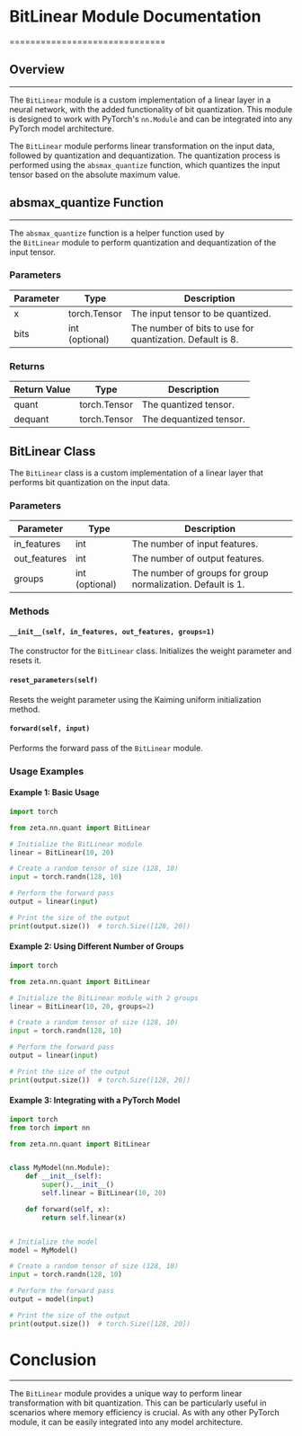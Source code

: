 # BitLinear Module Documentation
==============================

## Overview
--------

The `BitLinear` module is a custom implementation of a linear layer in a neural network, with the added functionality of bit quantization. This module is designed to work with PyTorch's `nn.Module` and can be integrated into any PyTorch model architecture.

The `BitLinear` module performs linear transformation on the input data, followed by quantization and dequantization. The quantization process is performed using the `absmax_quantize` function, which quantizes the input tensor based on the absolute maximum value.

## absmax_quantize Function
------------------------

The `absmax_quantize` function is a helper function used by the `BitLinear` module to perform quantization and dequantization of the input tensor.

### Parameters

| Parameter | Type | Description |
| --- | --- | --- |
| x | torch.Tensor | The input tensor to be quantized. |
| bits | int (optional) | The number of bits to use for quantization. Default is 8. |

### Returns

| Return Value | Type | Description |
| --- | --- | --- |
| quant | torch.Tensor | The quantized tensor. |
| dequant | torch.Tensor | The dequantized tensor. |

BitLinear Class
---------------

The `BitLinear` class is a custom implementation of a linear layer that performs bit quantization on the input data.

### Parameters

| Parameter | Type | Description |
| --- | --- | --- |
| in_features | int | The number of input features. |
| out_features | int | The number of output features. |
| groups | int (optional) | The number of groups for group normalization. Default is 1. |

### Methods

#### `__init__(self, in_features, out_features, groups=1)`

The constructor for the `BitLinear` class. Initializes the weight parameter and resets it.

#### `reset_parameters(self)`

Resets the weight parameter using the Kaiming uniform initialization method.

#### `forward(self, input)`

Performs the forward pass of the `BitLinear` module.

### Usage Examples

#### Example 1: Basic Usage

```python
import torch

from zeta.nn.quant import BitLinear

# Initialize the BitLinear module
linear = BitLinear(10, 20)

# Create a random tensor of size (128, 10)
input = torch.randn(128, 10)

# Perform the forward pass
output = linear(input)

# Print the size of the output
print(output.size())  # torch.Size([128, 20])
```


#### Example 2: Using Different Number of Groups

```python
import torch

from zeta.nn.quant import BitLinear

# Initialize the BitLinear module with 2 groups
linear = BitLinear(10, 20, groups=2)

# Create a random tensor of size (128, 10)
input = torch.randn(128, 10)

# Perform the forward pass
output = linear(input)

# Print the size of the output
print(output.size())  # torch.Size([128, 20])
```

#### Example 3: Integrating with a PyTorch Model

```python
import torch
from torch import nn

from zeta.nn.quant import BitLinear


class MyModel(nn.Module):
    def __init__(self):
        super().__init__()
        self.linear = BitLinear(10, 20)

    def forward(self, x):
        return self.linear(x)


# Initialize the model
model = MyModel()

# Create a random tensor of size (128, 10)
input = torch.randn(128, 10)

# Perform the forward pass
output = model(input)

# Print the size of the output
print(output.size())  # torch.Size([128, 20])
```


# Conclusion
----------

The `BitLinear` module provides a unique way to perform linear transformation with bit quantization. This can be particularly useful in scenarios where memory efficiency is crucial. As with any other PyTorch module, it can be easily integrated into any model architecture.